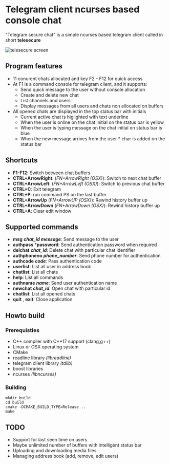 # Telegram client ncurses based console chat 
"Telegram secure chat" is a simple ncurses based telegram client
called in short **telesecure**

![telesecure screen](https://bryndza.boff.pl/downloads/telesecure.png)

## Program features
* 11 conurent chats allocated and key F2 - F12 for quick access
* At F1 is a command console for telegram client, and it supports:
    * Send quick message to the user without console allocation
    * Create and delete new chat
    * List channels and users
    * Display messages from all users and chats non allocated on buffers
* All opened chats are displayed in the top status bar with initials
    * Current active chat is higlighted with text underline
    * When the user is online on the chat initial on the status bar is yellow
    * When the user is typing message on the chat initial on status bar is blue
    * When the new message arrives from the user * char is added on the status bar

## Shortcuts
* **F1-F12**: Switch between chat buffers
* **CTRL+ArrowRight**: (_FN+ArrowRight (OSX)_): Switch to next chat buffer
* **CTRL+ArrowLeft**: (_FN+ArrowLeft (OSX)_): Switch to previous chat buffer
* **CTRL+C**: Exit telegram
* **CTRL+P**: run command PS on the last buffer
* **CTRL+ArrowUp** (_FN+ArrowUP (OSX)_): Rewind history buffer up
* **CTRL+ArrowDown** (_FN+ArrowDown (OSX)_): Rewind history buffer up
* **CTRL+A**: Clear edit window


## Supported commands
* **msg** ***chat_id message***: Send message to the user
* **authpass** ***password**: Send authentication password when required
* **delchat** ***chat_id***: Delete chat with particular chat identifier
* **authphoneno** ***phone_number***: Send phone number for authentication
* **authcode** ***code***: Pass authentication code
* **userlist**: List all user in address book
* **chatlist**: List all chats
* **help**: List all commands
* **authname** ***name***: Send user authentication name
* **newchat** ***chat_id***: Open chat with particular id
* **chatlist**: List all opened chats
* **quit** , **exit**: Close application

## Howto build ##
### Prerequisties ###
* C++ compiler with C++17 support (clang,g++)
* Linux or OSX operating system
* CMake 
* readline library _(libreadline)_
* telegram client library _(tdlib)_
* boost libraries
* ncurses _(libncurses)_
### Building ###
```console
mkdir build 
cd build
cmake -DCMAKE_BUILD_TYPE=Release ..
make
```

## TODO ##
* Support for last seen time on users
* Maybe unlimited number of buffers with intelligent status bar 
* Uploading and downloading media files
* Managing address book (add, remove, edit users)
